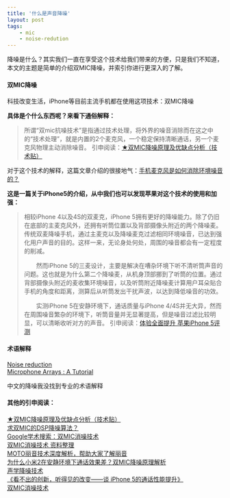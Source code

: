 ```yaml
---
title: '什么是声音降噪'
layout: post
tags:
    - mic
    - noise-redution
---
```


降噪是什么？其实我们一直在享受这个技术给我们带来的方便，只是我们不知道，本文的主题是简单的介绍双MIC降噪，并索引你进行更深入的了解。

#### 双MIC降噪

科技改变生活，iPhone等目前主流手机都在使用这项技术：双MIC降噪

**具体是个什么东西呢？来看下通俗解释：**
> 所谓“双mic抗噪技术”是指通过技术处理，将外界的噪音消除而在这之中的“技术处理”，就是内置的2个麦克风，一个稳定保持清晰通话，另一个麦克风物理主动消除噪音。
引申阅读：[★双MIC降噪原理及优缺点分析（技术贴）](http://tieba.baidu.com/p/2126118342)

对于这个技术的解释，这篇文章介绍的很接地气：[手机麦克风是如何消除环境噪音的？](http://www.igao7.com/reduce-noice.html)

**这是一篇关于iPhone5的介绍，从中我们也可以发现苹果对这个技术的使用和加强：**
> 相较iPhone 4以及4S的双麦克，iPhone 5拥有更好的降噪能力。除了仍旧在底部的主麦克风外，还拥有听筒位置以及背部摄像头附近的两个降噪麦。传统双麦降噪手机，通过主麦克以及降噪麦克过滤相同环境噪音，已达到强化用户声音的目的。这样一来，无论身处何处，周围的噪音都会有一定程度的削减。
> 
> 　　然而iPhone 5的三麦设计，主要是解决在嘈杂环境下听不清听筒声音的问题。这也就是为什么第二个降噪麦，从机身顶部挪到了听筒的位置。通过背部摄像头附近的麦收集环境噪音，以及听筒附近降噪麦计算用户耳朵贴合手机的角度和距离，测算后从听筒发出干扰声波，以达到降低噪音的功效。
> 
> 　　实测iPhone 5在安静环境下，通话质量与iPhone 4/4S并无大异，然而在周围噪音繁杂的环境下，听筒音量并无显著提高，但是噪音过滤比较明显，可以清晰收听对方的声音。
引申阅读：[体验全面提升 苹果iPhone 5评测](http://tech.sina.com.cn/mobile/n/2012-09-21/11497643200.shtml)

#### 术语解释

[Noise reduction](http://en.wikipedia.org/wiki/Noise_reduction)  
[Microphone Arrays : A Tutorial](http://www.multimediasignalprocessing.com/PDF/tutorial6.pdf)

中文的降噪我没找到专业的术语解释

#### 其他的引申阅读：

[★双MIC降噪原理及优缺点分析（技术贴）](http://tieba.baidu.com/p/2126118342)  
[求双MIC的DSP降噪算法？](http://bbs.21ic.com/icview-244981-1-1.html)  
[Google学术搜索：双MIC消噪技术](http://scholar.google.com/scholar?q=%E5%8F%8CMIC%E6%B6%88%E5%99%AA%E6%8A%80%E6%9C%AF&hl=zh-CN&as_sdt=0&as_vis=1&oi=scholart&sa=X&ei=H8X9UvOUJKaWiQea0oDADQ&ved=0CCcQgQMwAA)  
[双MIC消噪技术 资料整理](http://www.docin.com/p-260511024.html)  
[MOTO丽音技术深度解析，帮助大家了解丽音](http://bbs.gfan.com/android-4421314-1-1.html)  
[为什么小米2在安静环境下通话效果差？双MIC降噪原理解析](http://www.miui.com/thread-1011253-1-1.html)  
[声学降噪技术](http://www.slideshare.net/lpzhang/demo-victor-cqf)  
[《看不出的创新，听得见的改变——谈 iPhone 5的通话性能提升》](http://qing.blog.sina.com.cn/tj/564012ca330025hg.html)  
[双MIC消噪技术](http://bbs.52rd.com/Thread-202698-1-1.html)  